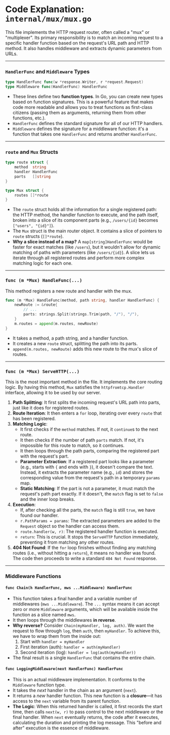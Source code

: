 # Code Explanation: `internal/mux/mux.go`

This file implements the HTTP request router, often called a "mux" or "multiplexer". Its primary responsibility is to match an incoming request to a specific handler function based on the request's URL path and HTTP method. It also handles middleware and extracts dynamic parameters from URLs.

---

### `HandlerFunc` and `Middleware` Types

```go
type HandlerFunc func(w *response.Writer, r *request.Request)
type Middleware func(HandlerFunc) HandlerFunc
```
- These lines define two **function types**. In Go, you can create new types based on function signatures. This is a powerful feature that makes code more readable and allows you to treat functions as first-class citizens (passing them as arguments, returning them from other functions, etc.).
- `HandlerFunc` defines the standard signature for all of our HTTP handlers.
- `Middleware` defines the signature for a middleware function: it's a function that takes one `HandlerFunc` and returns another `HandlerFunc`.

---

### `route` and `Mux` Structs

```go
type route struct {
	method  string
	handler HandlerFunc
	parts   []string
}

type Mux struct {
	routes []*route
}
```
- The `route` struct holds all the information for a single registered path: the HTTP method, the handler function to execute, and the path itself, broken into a slice of its component parts (e.g., `/users/{id}` becomes `["users", "{id}"]`).
- The `Mux` struct is the main router object. It contains a slice of pointers to `route` structs (`[]*route`).
- **Why a slice instead of a map?** A `map[string]HandlerFunc` would be faster for exact matches (like `/users`), but it wouldn't allow for dynamic matching of paths with parameters (like `/users/{id}`). A slice lets us iterate through all registered routes and perform more complex matching logic for each one.

---

### `func (m *Mux) HandleFunc(...)`

This method registers a new route and handler with the mux.

```go
func (m *Mux) HandleFunc(method, path string, handler HandlerFunc) {
	newRoute := &route{
		// ...
		parts: strings.Split(strings.Trim(path, "/"), "/"),
	}
	m.routes = append(m.routes, newRoute)
}
```
- It takes a method, a path string, and a handler function.
- It creates a new `route` struct, splitting the path into its parts.
- `append(m.routes, newRoute)` adds this new route to the mux's slice of routes.

---

### `func (m *Mux) ServeHTTP(...)`

This is the most important method in the file. It implements the core routing logic. By having this method, `Mux` satisfies the `httpfromtcp.Handler` interface, allowing it to be used by our server.

1.  **Path Splitting**: It first splits the incoming request's URL path into parts, just like it does for registered routes.
2.  **Route Iteration**: It then enters a `for` loop, iterating over every `route` that has been registered.
3.  **Matching Logic**:
    - It first checks if the `method` matches. If not, it `continue`s to the next route.
    - It then checks if the number of path `parts` match. If not, it's impossible for this route to match, so it continues.
    - It then loops through the path parts, comparing the registered part with the request's part.
    - **Parameter Extraction**: If a registered part looks like a parameter (e.g., starts with `{` and ends with `}`), it doesn't compare the text. Instead, it extracts the parameter name (e.g., `id`) and stores the corresponding value from the request's path in a temporary `params` map.
    - **Static Matching**: If the part is not a parameter, it must match the request's path part exactly. If it doesn't, the `match` flag is set to `false` and the inner loop breaks.
4.  **Execution**: 
    - If, after checking all the parts, the `match` flag is still `true`, we have found our handler.
    - `r.PathParams = params`: The extracted parameters are added to the `Request` object so the handler can access them.
    - `route.handler(w, r)`: The registered handler function is executed.
    - `return`: This is crucial. It stops the `ServeHTTP` function immediately, preventing it from matching any other routes.
5.  **404 Not Found**: If the `for` loop finishes without finding any matching routes (i.e., without hitting a `return`), it means no handler was found. The code then proceeds to write a standard `404 Not Found` response.

---

### Middleware Functions

#### `func Chain(h HandlerFunc, mws ...Middleware) HandlerFunc`
- This function takes a final handler and a variable number of middlewares (`mws ...Middleware`). The `...` syntax means it can accept zero or more `Middleware` arguments, which will be available inside the function as a slice named `mws`.
- It then loops through the middlewares **in reverse**.
- **Why reverse?** Consider `Chain(myHandler, log, auth)`. We want the request to flow through `log`, then `auth`, then `myHandler`. To achieve this, we have to wrap them from the inside out:
    1. Start with `handler = myHandler`
    2. First iteration (auth): `handler = auth(myHandler)`
    3. Second iteration (log): `handler = log(auth(myHandler))`
- The final result is a single `HandlerFunc` that contains the entire chain.

#### `func LoggingMiddleware(next HandlerFunc) HandlerFunc`
- This is an actual middleware implementation. It conforms to the `Middleware` function type.
- It takes the *next* handler in the chain as an argument (`next`).
- It returns a *new* handler function. This new function is a **closure**—it has access to the `next` variable from its parent function.
- **The Logic**: When this returned handler is called, it first records the start time, then calls `next(w, r)` to pass control to the next middleware or the final handler. When `next` eventually returns, the code after it executes, calculating the duration and printing the log message. This "before and after" execution is the essence of middleware.

